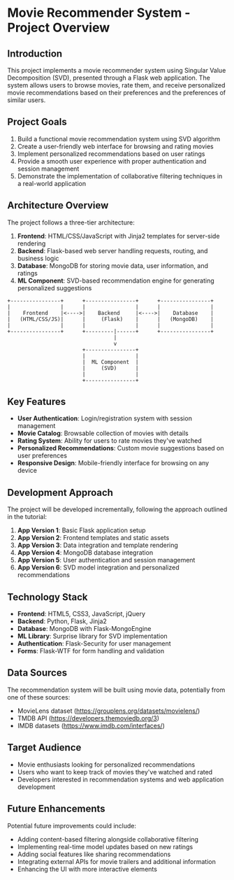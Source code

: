 # Movie Recommender System - Project Overview

## Introduction

This project implements a movie recommender system using Singular Value Decomposition (SVD), presented through a Flask web application. The system allows users to browse movies, rate them, and receive personalized movie recommendations based on their preferences and the preferences of similar users.

## Project Goals

1. Build a functional movie recommendation system using SVD algorithm
2. Create a user-friendly web interface for browsing and rating movies
3. Implement personalized recommendations based on user ratings
4. Provide a smooth user experience with proper authentication and session management
5. Demonstrate the implementation of collaborative filtering techniques in a real-world application

## Architecture Overview

The project follows a three-tier architecture:

1. **Frontend**: HTML/CSS/JavaScript with Jinja2 templates for server-side rendering
2. **Backend**: Flask-based web server handling requests, routing, and business logic
3. **Database**: MongoDB for storing movie data, user information, and ratings
4. **ML Component**: SVD-based recommendation engine for generating personalized suggestions

```
+----------------+      +----------------+      +----------------+
|                |      |                |      |                |
|    Frontend    |<---->|    Backend     |<---->|    Database    |
|   (HTML/CSS/JS)|      |     (Flask)    |      |   (MongoDB)    |
|                |      |                |      |                |
+----------------+      +---------|------+      +----------------+
                                  |
                                  v
                        +----------------+
                        |                |
                        |  ML Component  |
                        |     (SVD)      |
                        |                |
                        +----------------+
```

## Key Features

- **User Authentication**: Login/registration system with session management
- **Movie Catalog**: Browsable collection of movies with details
- **Rating System**: Ability for users to rate movies they've watched
- **Personalized Recommendations**: Custom movie suggestions based on user preferences
- **Responsive Design**: Mobile-friendly interface for browsing on any device

## Development Approach

The project will be developed incrementally, following the approach outlined in the tutorial:

1. **App Version 1**: Basic Flask application setup
2. **App Version 2**: Frontend templates and static assets
3. **App Version 3**: Data integration and template rendering
4. **App Version 4**: MongoDB database integration
5. **App Version 5**: User authentication and session management
6. **App Version 6**: SVD model integration and personalized recommendations

## Technology Stack

- **Frontend**: HTML5, CSS3, JavaScript, jQuery
- **Backend**: Python, Flask, Jinja2
- **Database**: MongoDB with Flask-MongoEngine
- **ML Library**: Surprise library for SVD implementation
- **Authentication**: Flask-Security for user management
- **Forms**: Flask-WTF for form handling and validation

## Data Sources

The recommendation system will be built using movie data, potentially from one of these sources:
- MovieLens dataset (https://grouplens.org/datasets/movielens/)
- TMDB API (https://developers.themoviedb.org/3)
- IMDB datasets (https://www.imdb.com/interfaces/)

## Target Audience

- Movie enthusiasts looking for personalized recommendations
- Users who want to keep track of movies they've watched and rated
- Developers interested in recommendation systems and web application development

## Future Enhancements

Potential future improvements could include:
- Adding content-based filtering alongside collaborative filtering
- Implementing real-time model updates based on new ratings
- Adding social features like sharing recommendations
- Integrating external APIs for movie trailers and additional information
- Enhancing the UI with more interactive elements 
